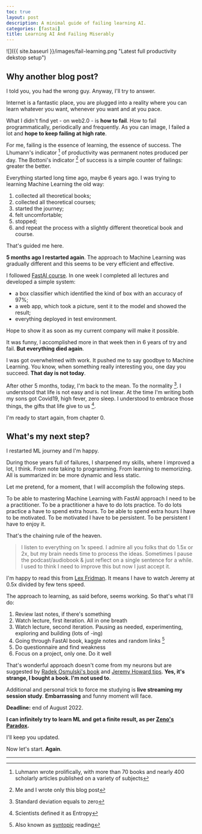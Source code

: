 ```yaml
---
toc: true
layout: post
description: A minimal guide of failing learning AI.
categories: [fastai]
title: Learning AI And Failing Miserably 
---
```


![]({{ site.baseurl }}/images/fail-learning.png "Latest full productivity dekstop setup")
## Why another blog post?
I told you, you had the wrong guy. Anyway, I'll try to answer.

Internet is a fantastic place, you are plugged into a reality where you can learn whatever you want, whenever you want and at you pace.

What I didn't find yet - on web2.0 - is **how to fail**. How to fail programmatically, periodically and frequently. As you can image, I failed a lot and **hope to keep failing at high rate**. 

For me, failing is the essence of learning, the essence of success. The Lhumann's indicator [^1] of productivity was permanent notes produced per day. The Bottoni's indicator [^2] of success is a simple counter of failings: greater the better.  
 
Everything started long time ago, maybe 6 years ago. I was trying to learning Machine Learning the old way:
1. collected all theoretical books;
2. collected all theoretical courses;
3. started the journey;
4. felt uncomfortable;
5. stopped;
6. and repeat the process with a slightly different theoretical book and course.

That's guided me here. 

**5 months ago I restarted again**. The approach to Machine Learning was gradually different and this seems to be very efficient and effective.

I followed [FastAI course](https://course.fast.ai/). In one week I completed all lectures and developed a simple system:
- a box classifier which identified the kind of box with an accuracy of 97%;
- a web app, which took a picture, sent it to the model and showed the result;
- everything deployed in test environment.

Hope to show it as soon as my current company will make it possible.

It was funny, I accomplished more in that week then in 6 years of try and fail. **But everything died again**.

I was got overwhelmed with work. It pushed me to say goodbye to Machine Learning.
You know, when something really interesting you, one day you succeed. **That day is not today**.

After other 5 months, today, I'm back to the mean. To the normality [^3]. I understood that life is not easy and is not linear.
At the time I'm writing both my sons got Covid19, high fever, zero sleep.
I understood to embrace those things, the gifts that life give to us [^4]. 

I'm ready to start again, from chapter 0.

## What's my next step?
I restarted ML journey and I'm happy.

During those years full of failures, I sharpened my skills, where I improved a lot, I think.
From note taking to programming. From learning to memorizing. All is summarized in: be more dynamic and less static.

Let me pretend, for a moment, that I will accomplish the following steps.

To be able to mastering Machine Learning with FastAI approach I need to be a practitioner. To be a practitioner a have to do lots practice. To do lots practice a have to spend extra hours. To be able to spend extra hours I have to be motivated. To be motivated I have to be persistent. To be persistent I have to enjoy it.

That's the chaining rule of the heaven.

> I listen to everything on 1x speed. I admire all you folks that do 1.5x or 2x, but my brain needs time to process the ideas. Sometimes I pause the podcast/audiobook & just reflect on a single sentence for a while. I used to think I need to improve this but now I just accept it.

I'm happy to read this from [Lex Fridman](https://twitter.com/lexfridman/status/1555957433578790915). It means I have to watch Jeremy at 0.5x divided by few tens speed.

The approach to learning, as said before, seems working. So that's what I'll do:
1. Review last notes, if there's something
2. Watch lecture, first iteration. All in one breath
3. Watch lecture, second iteration. Pausing as needed, experimenting, exploring and building (lots of -ing)
4. Going through FastAI book, kaggle notes and random links [^5]
5. Do questionnaire and find weakness
6. Focus on a project, only one. Do it well

That's wonderful approach doesn't come from my neurons but are suggested by [Radek Osmulski's book](https://www.goodreads.com/book/show/58213068-meta-learning) and [Jeremy Howard tips](https://www.youtube.com/watch?v=gGxe2mN3kAg). **Yes, it's strange, I bought a book. I'm not used to**.

Additional and personal trick to force me studying is **live streaming my session study**. **Embarrassing** and funny moment will face.

**Deadline:** end of August 2022.

**I can infinitely try to learn ML and get a finite result, as per [Zeno's Paradox](https://en.wikipedia.org/wiki/Zeno%27s_paradoxes).**

I'll keep you updated.

Now let's start. **Again**.

---

[^1]: Luhmann wrote prolifically, with more than 70 books and nearly 400 scholarly articles published on a variety of subjects
[^2]: Me and I wrote only this blog post
[^3]: Standard deviation equals to zero
[^4]: Scientists defined it as Entropy 
[^5]: Also known as [syntopic](https://notes.andymatuschak.org/z4AgLtg4p63DZdY3p3aTbfR7p8t1gzEL7FHYk) reading
